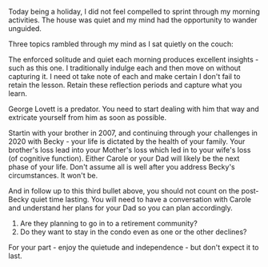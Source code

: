 Today being a holiday, I did not feel compelled to sprint through my morning activities.  The house was quiet and my mind had the opportunity to wander unguided.

Three topics rambled through my mind as I sat quietly on the couch:

The enforced solitude and quiet each morning produces  excellent insights - such as this one.  I traditionally indulge each and then move on without capturing it.  I need ot take note of each and make certain I don't fail to retain the lesson. Retain these reflection periods and capture what you learn.

George Lovett is a predator.  You need to start dealing with him that way and extricate yourself from him as soon as possible.

Startin with your brother in 2007, and continuing through your challenges in 2020 with Becky - your life is dictated by the health of your family.  Your brother's loss lead into your Mother's loss which led in to your wife's loss (of cognitive function). Either Carole or your Dad will likely be the next phase of your life.
Don't assume all is well after you address Becky's circumstances. It won't be.

And in follow up to this third bullet above, you should not count on the post-Becky quiet time lasting.  You will need to have a conversation with Carole and understand her plans for your Dad so you can plan accordingly.
1. Are they planning  to go in to a retirement community?
2. Do they want to stay in the condo even as one or the other declines?

For your part - enjoy the quietude and independence - but don't expect it to last.